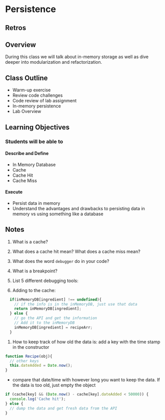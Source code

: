 # Persistence

## Retros

## Overview

During this class we will talk about in-memory storage as well as dive deeper into modularization and refactorization.

## Class Outline

- Warm-up exercise
- Review code challenges
- Code review of lab assignment
- In-memory persistence
- Lab Overview

## Learning Objectives

### Students will be able to

#### Describe and Define

- In Memory Database
- Cache
- Cache Hit
- Cache Miss

#### Execute

- Persist data in memory
- Understand the advantages and drawbacks to persisting data in memory vs using something like a database

## Notes

1. What is a cache?

1. What does a cache hit mean? What does a cache miss mean?

1. What does the word `debugger` do in your code?

1. What is a breakpoint?

1. List 5 different debugging tools:

1. Adding to the cache:

  ```javaScript
    if(inMemoryDB[ingredient] !== undefined){
      // if the info is in the inMemoryDB, just use that data
      return inMemoryDB[ingredient];
    } else {
      // go the API and get the information
      // Add it to the inMemoryDB
      inMemoryDB[ingredient] = recipeArr;
    }
  ```

1. How to keep track of how old the data is: add a key with the time stamp in the constructor

  ```javaScript
  function Recipe(obj){
    // other keys
    this.dateAdded = Date.now();
  }
  ```

  - compare that date/time with however long you want to keep the data. If the data is too old, just empty the object

  ```javaScript
  if (cache[key] && (Date.now() - cache[key].dateAdded < 50000)) {
    console.log('Cache hit');
  } else {
    // dump the data and get fresh data from the API
  }
  ```
